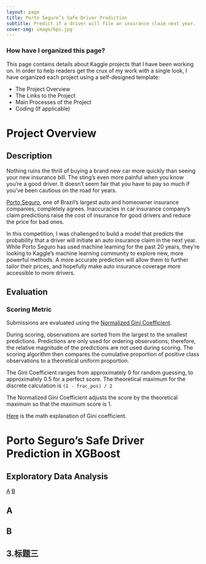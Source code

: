 ```yaml
---
layout: page
title: Porto Seguro’s Safe Driver Prediction
subtitle: Predict if a driver will file an insurance claim next year.
cover-img: image/bps.jpg
---
```


### How have I organized this page?
This page contains details about Kaggle projects that I have been working on. In order to help readers get the crux of my work with a single look, I have organized each project using a self-designed template:

- The Project Overview
- The Links to the Project
- Main Processes of the Project
- Coding (If applicable)

# Project Overview

## Description

Nothing ruins the thrill of buying a brand new car more quickly than seeing your new insurance bill. The sting’s even more painful when you know you’re a good driver. It doesn’t seem fair that you have to pay so much if you’ve been cautious on the road for years.

[Porto Seguro](https://www.portoseguro.com.br/), one of Brazil’s largest auto and homeowner insurance companies, completely agrees. Inaccuracies in car insurance company’s claim predictions raise the cost of insurance for good drivers and reduce the price for bad ones.

In this competition, I was challenged to build a model that predicts the probability that a driver will initiate an auto insurance claim in the next year. While Porto Seguro has used machine learning for the past 20 years, they’re looking to Kaggle’s machine learning community to explore new, more powerful methods. A more accurate prediction will allow them to further tailor their prices, and hopefully make auto insurance coverage more accessible to more drivers.

## Evaluation

### Scoring Metric

Submissions are evaluated using the [Normalized Gini Coefficient](https://en.wikipedia.org/wiki/Gini_coefficient).

During scoring, observations are sorted from the largest to the smallest predictions. Predictions are only used for ordering observations; therefore, the relative magnitude of the predictions are not used during scoring. The scoring algorithm then compares the cumulative proportion of positive class observations to a theoretical uniform proportion.

The Gini Coefficient ranges from approximately 0 for random guessing, to approximately 0.5 for a perfect score. The theoretical maximum for the discrete calculation is `(1 - frac_pos) / 2`

The Normalized Gini Coefficient adjusts the score by the theoretical maximum so that the maximum score is 1.

[Here](https://www.kaggle.com/cppttz/gini-coefficient-an-explanation-with-math/) is the math explanation of Gini coefficient.


# Porto Seguro’s Safe Driver Prediction in XGBoost

## Exploratory Data Analysis 

[A](#A)
[B](#B)
 
## A
## B
## 3.标题三
